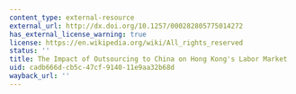 ```yaml
---
content_type: external-resource
external_url: http://dx.doi.org/10.1257/000282805775014272
has_external_license_warning: true
license: https://en.wikipedia.org/wiki/All_rights_reserved
status: ''
title: The Impact of Outsourcing to China on Hong Kong's Labor Market
uid: cadb666d-cb5c-47cf-9140-11e9aa32b68d
wayback_url: ''
---
```

